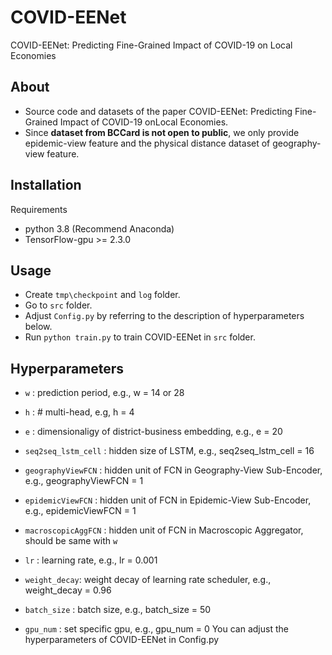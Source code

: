 # COVID-EENet
COVID-EENet: Predicting Fine-Grained Impact of COVID-19 on Local Economies

## About
- Source code and datasets of the paper COVID-EENet: Predicting Fine-Grained Impact of COVID-19 onLocal Economies.
- Since **dataset from BCCard is not open to public**, we only provide epidemic-view feature and the physical distance dataset of geography-view feature.

## Installation
Requirements

- python 3.8 (Recommend Anaconda)
- TensorFlow-gpu >= 2.3.0

## Usage
- Create `tmp\checkpoint` and `log` folder.
- Go to `src` folder.
- Adjust `Config.py` by referring to the description of hyperparameters below.
- Run `python train.py` to train COVID-EENet in `src` folder.

## Hyperparameters
- `w` : prediction period, e.g., w = 14 or 28


- `h` : # multi-head, e.g, h = 4
- `e` : dimensionaligy of district-business embedding, e.g., e = 20
- `seq2seq_lstm_cell` : hidden size of LSTM, e.g., seq2seq_lstm_cell = 16
- `geographyViewFCN`  : hidden unit of FCN in Geography-View Sub-Encoder, e.g., geographyViewFCN = 1
- `epidemicViewFCN`   : hidden unit of FCN in Epidemic-View Sub-Encoder, e.g., epidemicViewFCN = 1
- `macroscopicAggFCN` : hidden unit of FCN in Macroscopic Aggregator, should be same with `w`


- `lr` : learning rate, e.g., lr = 0.001 
- `weight_decay`: weight decay of learning rate scheduler, e.g., weight_decay = 0.96
- `batch_size` : batch size, e.g., batch_size = 50
- `gpu_num` : set specific gpu, e.g., gpu_num = 0
You can adjust the hyperparameters of COVID-EENet in Config.py


